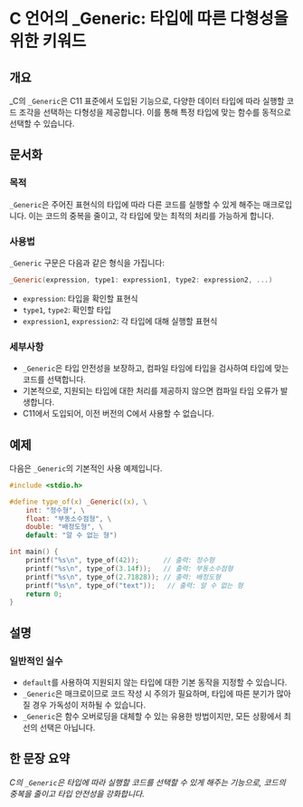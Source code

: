<!--
Meta Description: # C 언어의 _Generic: 타입에 따른 다형성을 위한 키워드 ## 개요 _C의 `_Generic`은 C11 표준에서 도입된 기능으로, 다양한 데이터 타입에 따라 실행할 코드 조각을 선택하는 다형성을 제공합니다. 이를 통해 특정 타입에 맞는 함수를 동적으로 선택할 ...
Meta Keywords: _generic, 타입에, type_of, 실행할, printf
-->

# C 언어의 _Generic: 타입에 따른 다형성을 위한 키워드

## 개요
_C의 `_Generic`은 C11 표준에서 도입된 기능으로, 다양한 데이터 타입에 따라 실행할 코드 조각을 선택하는 다형성을 제공합니다. 이를 통해 특정 타입에 맞는 함수를 동적으로 선택할 수 있습니다.

## 문서화
### 목적
`_Generic`은 주어진 표현식의 타입에 따라 다른 코드를 실행할 수 있게 해주는 매크로입니다. 이는 코드의 중복을 줄이고, 각 타입에 맞는 최적의 처리를 가능하게 합니다.

### 사용법
`_Generic` 구문은 다음과 같은 형식을 가집니다:

```c
_Generic(expression, type1: expression1, type2: expression2, ...)
```

- `expression`: 타입을 확인할 표현식
- `type1`, `type2`: 확인할 타입
- `expression1`, `expression2`: 각 타입에 대해 실행할 표현식

### 세부사항
- `_Generic`은 타입 안전성을 보장하고, 컴파일 타임에 타입을 검사하여 타입에 맞는 코드를 선택합니다.
- 기본적으로, 지원되는 타입에 대한 처리를 제공하지 않으면 컴파일 타임 오류가 발생합니다.
- C11에서 도입되어, 이전 버전의 C에서 사용할 수 없습니다.

## 예제
다음은 `_Generic`의 기본적인 사용 예제입니다.

```c
#include <stdio.h>

#define type_of(x) _Generic((x), \
    int: "정수형", \
    float: "부동소수점형", \
    double: "배정도형", \
    default: "알 수 없는 형")

int main() {
    printf("%s\n", type_of(42));      // 출력: 정수형
    printf("%s\n", type_of(3.14f));   // 출력: 부동소수점형
    printf("%s\n", type_of(2.71828)); // 출력: 배정도형
    printf("%s\n", type_of("text"));   // 출력: 알 수 없는 형
    return 0;
}
```

## 설명
### 일반적인 실수
- `default`를 사용하여 지원되지 않는 타입에 대한 기본 동작을 지정할 수 있습니다.
- `_Generic`은 매크로이므로 코드 작성 시 주의가 필요하며, 타입에 따른 분기가 많아질 경우 가독성이 저하될 수 있습니다.
- `_Generic`은 함수 오버로딩을 대체할 수 있는 유용한 방법이지만, 모든 상황에서 최선의 선택은 아닙니다.

## 한 문장 요약
_C의 `_Generic`은 타입에 따라 실행할 코드를 선택할 수 있게 해주는 기능으로, 코드의 중복을 줄이고 타입 안전성을 강화합니다._